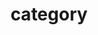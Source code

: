 ---
title: "category"
layout: categories
permalink: /categories
author_profile: true
taxonomy: categories
---